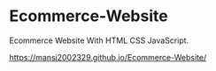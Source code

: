 # Ecommerce-Website
Ecommerce Website With HTML CSS JavaScript.

https://mansi2002329.github.io/Ecommerce-Website/
